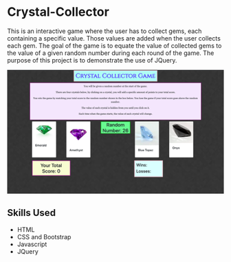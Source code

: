 # Crystal-Collector

This is an interactive game where the user has to collect gems, each containing a specific value. Those values are added when the user collects each gem. The goal of the game is to equate the value of collected gems to the value of a given random number during each round of the game. The purpose of this project is to demonstrate the use of JQuery. 

![Crystal-Collector](webpage.png)

## Skills Used 
* HTML 
* CSS and Bootstrap 
* Javascript 
* JQuery

